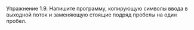 Упражнение 1.9. Напишите программу, копирующую символы ввода в выходной поток и заменяющую
стоящие подряд пробелы на один пробел.